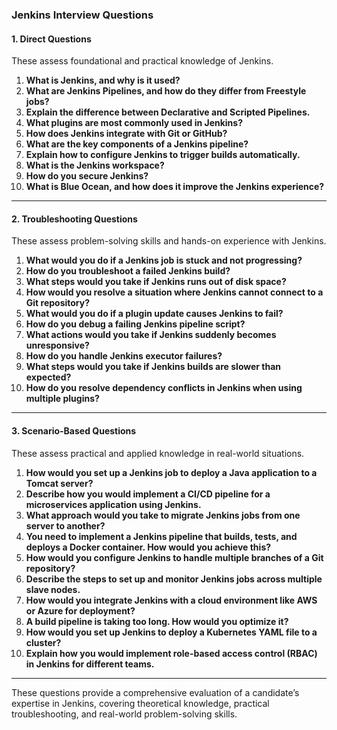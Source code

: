 ### Jenkins Interview Questions

#### 1. **Direct Questions**
These assess foundational and practical knowledge of Jenkins.

1. **What is Jenkins, and why is it used?**
2. **What are Jenkins Pipelines, and how do they differ from Freestyle jobs?**
3. **Explain the difference between Declarative and Scripted Pipelines.**
4. **What plugins are most commonly used in Jenkins?**
5. **How does Jenkins integrate with Git or GitHub?**
6. **What are the key components of a Jenkins pipeline?**
7. **Explain how to configure Jenkins to trigger builds automatically.**
8. **What is the Jenkins workspace?**
9. **How do you secure Jenkins?**
10. **What is Blue Ocean, and how does it improve the Jenkins experience?**

---

#### 2. **Troubleshooting Questions**
These assess problem-solving skills and hands-on experience with Jenkins.

1. **What would you do if a Jenkins job is stuck and not progressing?**
2. **How do you troubleshoot a failed Jenkins build?**
3. **What steps would you take if Jenkins runs out of disk space?**
4. **How would you resolve a situation where Jenkins cannot connect to a Git repository?**
5. **What would you do if a plugin update causes Jenkins to fail?**
6. **How do you debug a failing Jenkins pipeline script?**
7. **What actions would you take if Jenkins suddenly becomes unresponsive?**
8. **How do you handle Jenkins executor failures?**
9. **What steps would you take if Jenkins builds are slower than expected?**
10. **How do you resolve dependency conflicts in Jenkins when using multiple plugins?**

---

#### 3. **Scenario-Based Questions**
These assess practical and applied knowledge in real-world situations.

1. **How would you set up a Jenkins job to deploy a Java application to a Tomcat server?**
2. **Describe how you would implement a CI/CD pipeline for a microservices application using Jenkins.**
3. **What approach would you take to migrate Jenkins jobs from one server to another?**
4. **You need to implement a Jenkins pipeline that builds, tests, and deploys a Docker container. How would you achieve this?**
5. **How would you configure Jenkins to handle multiple branches of a Git repository?**
6. **Describe the steps to set up and monitor Jenkins jobs across multiple slave nodes.**
7. **How would you integrate Jenkins with a cloud environment like AWS or Azure for deployment?**
8. **A build pipeline is taking too long. How would you optimize it?**
9. **How would you set up Jenkins to deploy a Kubernetes YAML file to a cluster?**
10. **Explain how you would implement role-based access control (RBAC) in Jenkins for different teams.**

---

These questions provide a comprehensive evaluation of a candidate’s expertise in Jenkins, covering theoretical knowledge, practical troubleshooting, and real-world problem-solving skills.
